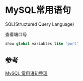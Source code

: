# MySQL常用语句
SQL(Structured Query Language)

查看端口号
```sql
show global variables like 'port'
```
## 参考
[MySQL 常用语句整理](https://www.jianshu.com/p/49fcde3e4559)